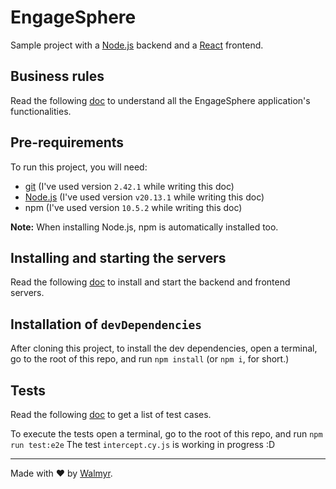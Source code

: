 # EngageSphere

Sample project with a [Node.js](https://nodejs.org/) backend and a [React](https://react.dev/) frontend.

## Business rules

Read the following [doc](./docs/Requirements.md) to understand all the EngageSphere application's functionalities.

## Pre-requirements

To run this project, you will need:

- [git](https://git-scm.com/downloads) (I've used version `2.42.1` while writing this doc)
- [Node.js](https://nodejs.org/en/) (I've used version `v20.13.1` while writing this doc)
- npm (I've used version `10.5.2` while writing this doc)

**Note:** When installing Node.js, npm is automatically installed too.

## Installing and starting the servers

Read the following [doc](./docs/TestEnvironment.md) to install and start the backend and frontend servers.

## Installation of `devDependencies`

After cloning this project, to install the dev dependencies, open a terminal, go to the root of this repo, and run `npm install` (or `npm i`, for short.)

## Tests

Read the following [doc](./docs/TestCases.md) to get a list of test cases.

To execute the tests open a terminal, go to the root of this repo, and run `npm run test:e2e`
The test `intercept.cy.js` is working in progress :D 
___

Made with ❤️ by [Walmyr](https://walmyr.dev).
